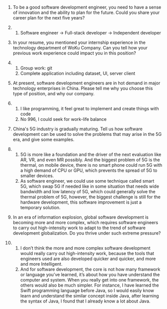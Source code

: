 1. To be a good software development engineer, you need to have a sense of innovation and the ability to plan for the future. Could you share your career plan for the next five years?

2. 1. Software engineer -> Full-stack developer -> Independent developer

3. In your resume, you mentioned your internship experience in the technology department of WoKu Company. Can you tell how your previous work experience could impact you in this position?

4. 1. Group work: git
   2. Complete application including dataset, UI, server client

5. At present, software development engineers are in hot demand in major technology enterprises in China. Please tell me why you choose this type of position, and why our company.

6. 1. I like programming, it feel great to implement and create things with code
   2. No 996, I could seek for work-life balance

7. China's 5G industry is gradually maturing. Tell us how software development can be used to solve the problems that may arise in the 5G era, and give some examples.

8. 1. 5G is more like a foundation and the driver of the next evaluation like AR, VR, and even MR possibly. And the biggest problem of 5G is the thermal, on mobile device, there is no smart phone could run 5G with a high demand of CPU or GPU, which prevents the spread of 5G to smaller devices.
   2. As software engineer, we could use some technique called smart 5G, which swap 5G if needed like in some situation that needs wide bandwidth and low latency of 5G, which could generally solve the thermal problem of 5G, however, the biggest challenge is still for the hardware development, this software improvement is just a temporary solution.

9. In an era of information explosion, global software development is becoming more and more complex, which requires software engineers to carry out high-intensity work to adapt to the trend of software development globalization. Do you thrive under such extreme pressure?

10. 1. I don’t think the more and more complex software development would really carry out high-intensity work, because the tools that engineers used are also developed quicker and quicker, and more and more Intelligent. 
    2. And for software development, the core is not how many framework or language you’ve learned, it’s about how you have understand the computer and system. When you really get into one framework, the others would also be much simpler. For instance, I have learned the Swift programming language before Java, so I would easily know learn and understand the similar concept inside Java, after learning the syntax of Java, I found that I already know a lot about Java.